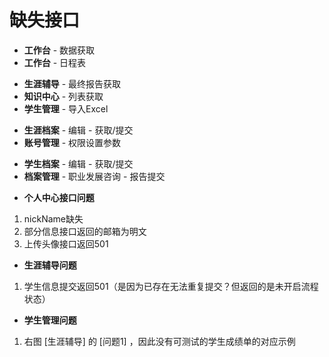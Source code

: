 # 缺失接口

* **工作台**    -  数据获取
* **工作台**    -  日程表
<!-- * **生涯辅导**  -  基本信息填写 -->
<!-- * **生涯辅导**  -  成绩单上传 -->
* **生涯辅导**  -  最终报告获取
* **知识中心**  -  列表获取
* **学生管理**  -  导入Excel
<!-- * **学生管理**  -  编辑         -  获取/提交 -->
* **生涯档案**  -  编辑         -  获取/提交
* **账号管理**  -  权限设置参数
<!-- * **账号管理**  -  老师账号生成 -->
<!-- * **账号管理**  -  邀请码 -->
* **学生档案**  -  编辑         -  获取/提交
* **档案管理**  -  职业发展咨询  -  报告提交
<!-- * **个人中心**  -  基本设置 -->
<!-- * **个人中心**  -  基本设置      -  头像上传 -->
<!-- * **个人中心**  -  账号设置      -  家长账号生成 -->

* **个人中心接口问题**
1. nickName缺失
2. 部分信息接口返回的邮箱为明文
3. 上传头像接口返回501

* **生涯辅导问题**
1. 学生信息提交返回501（是因为已存在无法重复提交？但返回的是未开启流程状态）

* **学生管理问题**
1. 右图 [生涯辅导] 的 [问题1] ，因此没有可测试的学生成绩单的对应示例
